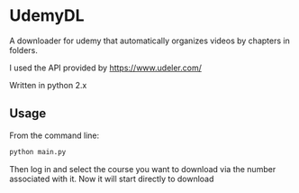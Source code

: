 # UdemyDL
A downloader for udemy that automatically organizes videos by chapters in folders.

I used the API provided by https://www.udeler.com/

Written in python 2.x

## Usage
From the command line:
```bash
python main.py
```

Then log in and select the course you want to download via the number associated with it.
Now it will start directly to download
